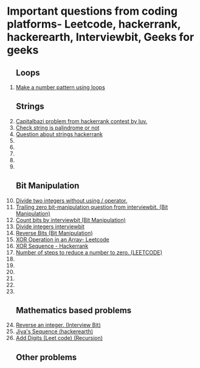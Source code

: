 # Important questions from coding platforms- Leetcode, hackerrank, hackerearth, Interviewbit, Geeks for geeks

<ol>

## Loops 
<li><a href="loops/pattern.cpp">Make a number pattern using loops</a></li>

## Strings
<li><a href="strings/capitalbazi.cpp">Capitalbazi problem from hackerrank contest by luv.</a></li>
<li><a href="strings/palindrome.cpp">Check string is palindrome or not</a></li>
<li><a href="strings/string.cpp">Question about strings hackerrank</a></li>
<li><a href="strings/.cpp"></a></li>
<li><a href="strings/.cpp"></a></li>
<li><a href="strings/.cpp"></a></li>
<li><a href="strings/.cpp"></a></li>
<li><a href="strings/.cpp"></a></li>



## Bit Manipulation
<li><a href="bit-manipulation/devide.cpp">Divide two integers without using / operator.</a></li>
<li><a href="bit-manipulation/trailingzero.cpp">Trailing zero bit-manipulation question from interviewbit. (Bit Manipulation)</a></li>
<li><a href="bit-manipulation/bitcount.cpp">Count bits by interviewbit  (Bit Manipulation)</a></li>
<li><a href="bit-manipulation/divideinteger.cpp">Divide integers interviewbit </a></li>
<li><a href="bit-manipulation/reversebits.cpp">Reverse Bits (Bit Manipulation) </a></li>
<li><a href="bit-manipulation/leetcode-xor-array.cpp">XOR Operation in an Array- Leetcode</a></li>
<li><a href="bit-manipulation/xor-sequence.cpp">XOR Sequence - Hackerrank</a></li>
<li><a href="bit-manipulation/numberofsteps.cpp">Number of steps to reduce a number to zero. (LEETCODE)</a></li>
<li><a href="bit-manipulation/.cpp"></a></li>
<li><a href="bit-manipulation/.cpp"></a></li>
<li><a href="bit-manipulation/.cpp"></a></li>
<li><a href="bit-manipulation/.cpp"></a></li>
<li><a href="bit-manipulation/.cpp"></a></li>
<li><a href="bit-manipulation/.cpp"></a></li>

## Mathematics based problems
<li><a href="mathematics/reverseinteger.cpp">Reverse an integer. (Interview Bit)</a></li>
<li><a href="mathematics/jiyasequence.cpp">Jiya's Sequence (hackerearth)</a></li>

<li><a href="mathematics/add-digits.cpp">Add Digits (Leet code) (Recursion)</a></li>




## Other problems

</ol>